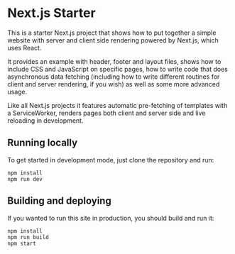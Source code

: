 # Next.js Starter

This is a starter Next.js project that shows how to put together a simple website with server and client side rendering powered by Next.js, which uses React.

It provides an example with header, footer and layout files, shows how to include CSS and JavaScript on specific pages, how to write code that does asynchronous data fetching (including how to write different routines for client and server rendering, if you wish) as well as some more advanced usage.

Like all Next.js projects it features automatic pre-fetching of templates with a ServiceWorker, renders pages both client and server side and live reloading in development.

## Running locally

To get started in development mode, just clone the repository and run:

    npm install
    npm run dev

## Building and deploying

If you wanted to run this site in production, you should build and run it:

    npm install
    npm run build
    npm start